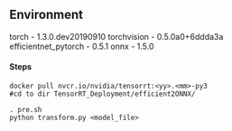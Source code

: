 ## Environment 

torch - 1.3.0.dev20190910
torchvision - 0.5.0a0+6ddda3a
efficientnet_pytorch - 0.5.1
onnx - 1.5.0

#### Steps

```shell
docker pull nvcr.io/nvidia/tensorrt:<yy>.<mm>-py3
#cd to dir TensorRT_Deployment/efficient2ONNX/

. pre.sh
python transform.py <model_file>
```